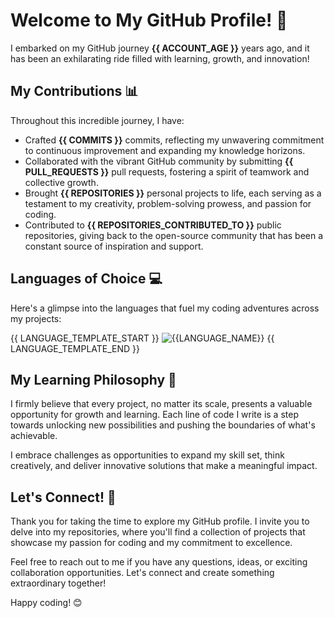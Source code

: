 # Welcome to My GitHub Profile! 🚀

I embarked on my GitHub journey **{{ ACCOUNT_AGE }}** years ago, and it has been an exhilarating ride filled with learning, growth, and innovation!

## My Contributions 📊

Throughout this incredible journey, I have:

- Crafted **{{ COMMITS }}** commits, reflecting my unwavering commitment to continuous improvement and expanding my knowledge horizons.
- Collaborated with the vibrant GitHub community by submitting **{{ PULL_REQUESTS }}** pull requests, fostering a spirit of teamwork and collective growth.
- Brought **{{ REPOSITORIES }}** personal projects to life, each serving as a testament to my creativity, problem-solving prowess, and passion for coding.
- Contributed to **{{ REPOSITORIES_CONTRIBUTED_TO }}** public repositories, giving back to the open-source community that has been a constant source of inspiration and support.

## Languages of Choice 💻

Here's a glimpse into the languages that fuel my coding adventures across my projects:

{{ LANGUAGE_TEMPLATE_START }}
![{{LANGUAGE_NAME}}](https://img.shields.io/static/v1?style=flat-square&label=%E2%A0%80&color=555&labelColor={{LANGUAGE_COLOR:uri}}&message={{LANGUAGE_NAME:uri}}%EF%B8%B1{{LANGUAGE_PERCENT:uri}}%25)
{{ LANGUAGE_TEMPLATE_END }}

## My Learning Philosophy 🌱

I firmly believe that every project, no matter its scale, presents a valuable opportunity for growth and learning. Each line of code I write is a step towards unlocking new possibilities and pushing the boundaries of what's achievable.

I embrace challenges as opportunities to expand my skill set, think creatively, and deliver innovative solutions that make a meaningful impact.

## Let's Connect! 🤝

Thank you for taking the time to explore my GitHub profile. I invite you to delve into my repositories, where you'll find a collection of projects that showcase my passion for coding and my commitment to excellence.

Feel free to reach out to me if you have any questions, ideas, or exciting collaboration opportunities. Let's connect and create something extraordinary together!

Happy coding! 😊


<!-- 
Joined Github **{{ ACCOUNT_AGE }}** years ago.

Since then, I have made {{ COMMITS }} commits, submitted {{ PULL_REQUESTS }} pull requests, created {{ REPOSITORIES }} personal projects, and contributed to {{ REPOSITORIES_CONTRIBUTED_TO }} public repositories.

Most used languages across my projects:

{{ LANGUAGE_TEMPLATE_START }}
![{{LANGUAGE_NAME}}](https://img.shields.io/static/v1?style=flat-square&label=%E2%A0%80&color=555&labelColor={{LANGUAGE_COLOR:uri}}&message={{LANGUAGE_NAME:uri}}%EF%B8%B1{{LANGUAGE_PERCENT:uri}}%25)
{{ LANGUAGE_TEMPLATE_END }}
-->

<!-- 
Since then I pushed **{{ COMMITS }}** commits, opened **{{ ISSUES }}** issues, submitted **{{ PULL_REQUESTS }}** pull requests, received **{{ STARS }}** stars across **{{ REPOSITORIES }}** personal projects and contributed to **{{ REPOSITORIES_CONTRIBUTED_TO }}** public repositories.
-->
